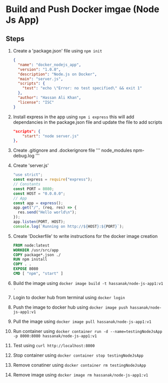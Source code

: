 # Build and Push Docker imgae (Node Js App)

## Steps

1. Create a 'package.json' file using `npm init` 
   ```json
   {
     "name": "docker_nodejs_app",
     "version": "1.0.0",
     "description": "Node.js on Docker",
     "main": "server.js",
     "scripts": {
       "test": "echo \"Error: no test specified\" && exit 1"
     },
     "author": "Hassan Ali Khan",
     "license": "ISC"
   }
   ```
2. Install express in the app using `npm i express` this will add dependancies in the package.json file and update the file to add scripts
   ```json
   "scripts": {
       "start": "node server.js"
   },
   ```
3. Create .gitignore and .dockerignore file
   '''
   node_modules
   npm-debug.log
   '''
5. Create 'server.js'

   ```js
   "use strict";
   const express = require("express");
   // Constants
   const PORT = 8080;
   const HOST = "0.0.0.0";
   // App
   const app = express();
   app.get("/", (req, res) => {
     res.send("Hello world\n");
   });
   app.listen(PORT, HOST);
   console.log(`Running on http://${HOST}:${PORT}`);
   ```

5. Create 'Dockerfile' to write instructions for the docker image creation
    ```Dockerfile
    FROM node:latest
    WORKDIR /usr/src/app
    COPY package*.json ./
    RUN npm install
    COPY . .
    EXPOSE 8080
    CMD [ "npm", "start" ]
    ```
6. Build the image using `docker image build -t hassanak/node-js-app1:v1 .`
7. Login to docker hub from terminal using `docker login`
8. Push the image to docker hub using `docker image push hassanak/node-js-app1:v1`
9. Pull the image using `docker image pull hassanak/node-js-app1:v1`
10. Run container using `docker container run -d --name=testingNodeJsApp -p 8000:8080 hassanak/node-js-app1:v1`
11. Test using `curl http://localhost:8000`
12. Stop container using `docker container stop testingNodeJsApp`
13. Remove conatiner using `docker container rm testingNodeJsApp`
14. Remove image using `docker image rm hassanak/node-js-app1:v1`
